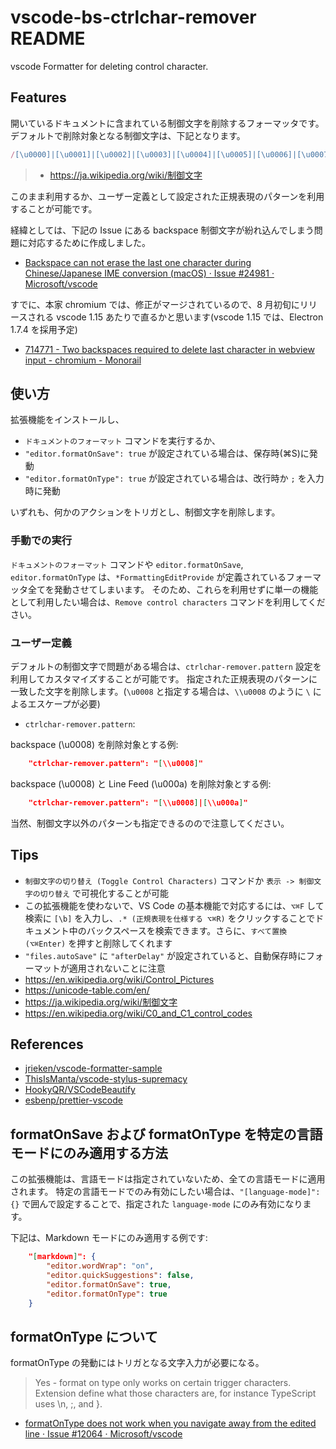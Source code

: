 # vscode-bs-ctrlchar-remover README

vscode Formatter for deleting control character.

## Features

開いているドキュメントに含まれている制御文字を削除するフォーマッタです。
デフォルトで削除対象となる制御文字は、下記となります。

```typescript
/[\u0000]|[\u0001]|[\u0002]|[\u0003]|[\u0004]|[\u0005]|[\u0006]|[\u0007]|[\u0008]|[\u000b]|[\u000c]|[\u000d]|[\u000e]|[\u000f]|[\u0010]|[\u0011]|[\u0012]|[\u0013]|\u0014|[\u0015]|[\u0016]|[\u0017]|[\u0018]|[\u0019]|[\u001a]|\u001b|\u001c|[\u001d]|[\u001e]|[\u001f]|[\u001c]|[\u007f]/gm
```
> * https://ja.wikipedia.org/wiki/制御文字

このまま利用するか、ユーザー定義として設定された正規表現のパターンを利用することが可能です。

経緯としては、下記の Issue にある backspace 制御文字が紛れ込んでしまう問題に対応するために作成しました。

* [Backspace can not erase the last one character during Chinese/Japanese IME conversion (macOS) · Issue #24981 · Microsoft/vscode](https://github.com/Microsoft/vscode/issues/24981)

すでに、本家 chromium では、修正がマージされているので、8 月初旬にリリースされる vscode 1.15 あたりで直るかと思います(vscode 1.15 では、Electron 1.7.4 を採用予定)

* [714771 - Two backspaces required to delete last character in webview input -  chromium - Monorail](https://bugs.chromium.org/p/chromium/issues/detail?id=714771)

## 使い方

拡張機能をインストールし、

* `ドキュメントのフォーマット` コマンドを実行するか、
* `"editor.formatOnSave": true` が設定されている場合は、保存時(⌘S)に発動
* `"editor.formatOnType": true` が設定されている場合は、改行時か `;` を入力時に発動

いずれも、何かのアクションをトリガとし、制御文字を削除します。

### 手動での実行

`ドキュメントのフォーマット` コマンドや `editor.formatOnSave`, `editor.formatOnType` は、`*FormattingEditProvide` が定義されているフォーマッタ全てを発動させてしまいます。
そのため、これらを利用せずに単一の機能として利用したい場合は、`Remove control characters` コマンドを利用してください。

### ユーザー定義

デフォルトの制御文字で問題がある場合は、`ctrlchar-remover.pattern` 設定を利用してカスタマイズすることが可能です。
指定された正規表現のパターンに一致した文字を削除します。(`\u0008` と指定する場合は、`\\u0008` のように `\` によるエスケープが必要)

* `ctrlchar-remover.pattern`: 

backspace (\u0008) を削除対象とする例:

```json
    "ctrlchar-remover.pattern": "[\\u0008]"
```

backspace (\u0008) と Line Feed (\u000a) を削除対象とする例:

```json
    "ctrlchar-remover.pattern": "[\\u0008]|[\\u000a]"
```

当然、制御文字以外のパターンも指定できるのので注意してください。

## Tips

* `制御文字の切り替え (Toggle Control Characters)` コマンドか `表示 -> 制御文字の切り替え` で可視化することが可能
* この拡張機能を使わないで、VS Code の基本機能で対応するには、`⌥⌘F` して検索に `[\b]` を入力し、`.* (正規表現を仕様する ⌥⌘R)` をクリックすることでドキュメント中のバックスペースを検索できます。さらに、`すべて置換(⌥⌘Enter)` を押すと削除してくれます
* `"files.autoSave"` に `"afterDelay"` が設定されていると、自動保存時にフォーマットが適用されないことに注意
* https://en.wikipedia.org/wiki/Control_Pictures
* https://unicode-table.com/en/
* https://ja.wikipedia.org/wiki/制御文字
* https://en.wikipedia.org/wiki/C0_and_C1_control_codes

## References

* [jrieken/vscode-formatter-sample](https://github.com/jrieken/vscode-formatter-sample)
* [ThisIsManta/vscode-stylus-supremacy](https://github.com/ThisIsManta/vscode-stylus-supremacy)
* [HookyQR/VSCodeBeautify](https://github.com/HookyQR/VSCodeBeautify)
* [esbenp/prettier-vscode](https://github.com/esbenp/prettier-vscode)

## formatOnSave および formatOnType を特定の言語モードにのみ適用する方法

この拡張機能は、言語モードは指定されていないため、全ての言語モードに適用されます。
特定の言語モードでのみ有効にしたい場合は、`"[language-mode]":{}` で囲んで設定することで、指定された `language-mode` にのみ有効になります。

下記は、Markdown モードにのみ適用する例です: 

```json
    "[markdown]": {
        "editor.wordWrap": "on",
        "editor.quickSuggestions": false,
        "editor.formatOnSave": true,
        "editor.formatOnType": true
    }
```

## formatOnType について

formatOnType の発動にはトリガとなる文字入力が必要になる。

> Yes - format on type only works on certain trigger characters. Extension define what those characters are, for instance TypeScript uses \n, ;, and }.

* [formatOnType does not work when you navigate away from the edited line · Issue #12064 · Microsoft/vscode](https://github.com/Microsoft/vscode/issues/12064)

